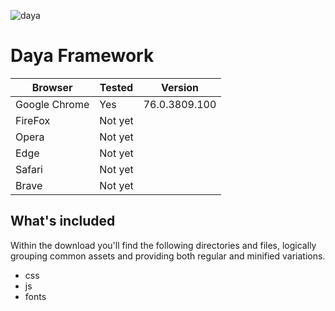 ![daya](https://user-images.githubusercontent.com/54268738/63650014-d1eaaf00-c745-11e9-88fc-151def2e8a88.jpg)

# Daya Framework

|Browser                      |Tested      |Version        |
|-----------------------------|------------|---------------|
|Google Chrome                |Yes         |76.0.3809.100  |
|FireFox                      |Not yet     |               |
|Opera                        |Not yet     |               |
|Edge                         |Not yet     |               |
|Safari                       |Not yet     |               |
|Brave                        |Not yet     |               |

## What's included
Within the download you'll find the following directories and files, logically grouping common assets and providing both regular and minified variations.

* css
* js
* fonts
